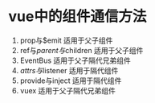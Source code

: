 # vue中的组件通信方法

1. prop与$emit 适用于父子组件
2. ref与$parent与$children 适用于父子组件
3. EventBus 适用于父子隔代兄弟组件
4. $attrs与$listener 适用于隔代组件
5. provide与inject 适用于隔代组件
6. vuex 适用于父子隔代兄弟组件
